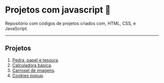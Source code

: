 # Projetos com javascript :rocket:
Repositório com códigos de projetos criados com, HTML, CSS, e JavaScript.

---

## Projetos

1. [Pedra, papel e tesoura](https://github.com/SkyG0D/projetos-js/tree/master/rock-paper-scissor).
2. [Calculadora básica](https://github.com/SkyG0D/projetos-js/tree/master/calculadora).
3. [Carrosel de imagens](https://github.com/SkyG0D/projetos-js/tree/master/carrousel).
4. [Cookies popup](https://github.com/SkyG0D/projetos-js/tree/master/cookies-popup).
